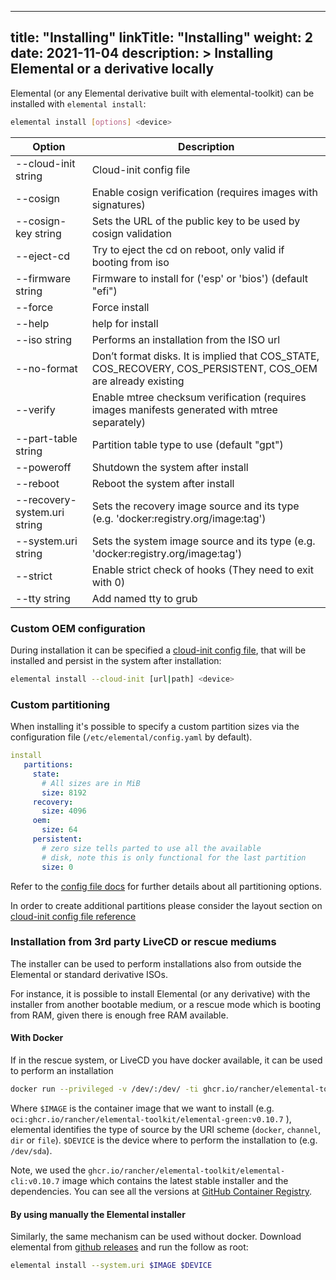 
---
title: "Installing"
linkTitle: "Installing"
weight: 2
date: 2021-11-04
description: >
  Installing Elemental or a derivative locally
---


Elemental (or any Elemental derivative built with elemental-toolkit) can be installed with `elemental install`:

```bash
elemental install [options] <device>
```

| Option                       | Description                                                                                                  |
|------------------------------|--------------------------------------------------------------------------------------------------------------|
| --cloud-init string          | Cloud-init config file                                                                                       |
| --cosign                     | Enable cosign verification (requires images with signatures)                                                 |
| --cosign-key string          | Sets the URL of the public key to be used by cosign validation                                               |
| --eject-cd                   | Try to eject the cd on reboot, only valid if booting from iso                                                |
| --firmware string            | Firmware to install for ('esp' or 'bios') (default "efi")                                                    |
| --force                      | Force install                                                                                                |
| --help                       | help for install                                                                                             |
| --iso string                 | Performs an installation from the ISO url                                                                    |
| --no-format                  | Don’t format disks. It is implied that COS_STATE, COS_RECOVERY, COS_PERSISTENT, COS_OEM are already existing |
| --verify                     | Enable mtree checksum verification (requires images manifests generated with mtree separately)               |
| --part-table string          | Partition table type to use (default "gpt")                                                                  |
| --poweroff                   | Shutdown the system after install                                                                            |
| --reboot                     | Reboot the system after install                                                                              |
| --recovery-system.uri string | Sets the recovery image source and its type (e.g. 'docker:registry.org/image:tag')                           |
| --system.uri string          | Sets the system image source and its type (e.g. 'docker:registry.org/image:tag')                             |
| --strict                     | Enable strict check of hooks (They need to exit with 0)                                                      |
| --tty string                 | Add named tty to grub                                                                                        |


### Custom OEM configuration

During installation it can be specified a [cloud-init config file](../../reference/cloud_init), that will be installed and persist in the system after installation:

```bash
elemental install --cloud-init [url|path] <device>
```

### Custom partitioning

When installing it's possible to specify a custom partition sizes via the configuration file (`/etc/elemental/config.yaml` by default).

```yaml
install
   partitions:
     state:
       # All sizes are in MiB
       size: 8192
     recovery:
       size: 4096
     oem:
       size: 64
     persistent:
       # zero size tells parted to use all the available
       # disk, note this is only functional for the last partition
       size: 0
```

Refer to the [config file docs](../../customizing/general_configuration) for further details about all partitioning options.

In order to create additional partitions please consider the layout section on [cloud-init config file reference](../../reference/cloud_init)

### Installation from 3rd party LiveCD or rescue mediums

The installer can be used to perform installations also from outside the Elemental or standard derivative ISOs.

For instance, it is possible to install Elemental (or any derivative) with the installer from another bootable medium, or a rescue mode which is booting from RAM, given there is enough free RAM available.

#### With Docker

If in the rescue system, or LiveCD you have docker available, it can be used to perform an installation

```bash
docker run --privileged -v /dev/:/dev/ -ti ghcr.io/rancher/elemental-toolkit/elemental-cli:v0.10.7 install --system.uri $IMAGE $DEVICE
```

Where `$IMAGE` is the container image that we want to install (e.g. `oci:ghcr.io/rancher/elemental-toolkit/elemental-green:v0.10.7` ), elemental identifies the type of source by the URI scheme (`docker`, `channel`, `dir` or `file`). `$DEVICE` is the device where to perform the installation to (e.g. `/dev/sda`).


Note, we used the `ghcr.io/rancher/elemental-toolkit/elemental-cli:v0.10.7` image which contains the latest stable installer and the dependencies.
You can see all the versions at [GitHub Container Registry](https://ghcr.io/rancher/elemental-toolkit/elemental-cli).


#### By using manually the Elemental installer

Similarly, the same mechanism can be used without docker. Download elemental from [github releases](https://github.com/rancher/elemental-toolkit/releases/latest) and run the follow as root:

```bash
elemental install --system.uri $IMAGE $DEVICE
```
